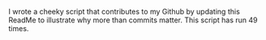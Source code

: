 I wrote a cheeky script that contributes to my Github by updating this ReadMe to illustrate why more than commits matter. This script has run 49 times.
